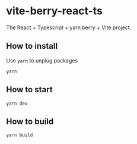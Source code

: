 # vite-berry-react-ts

The React + Typescript + yarn berry + Vite project.

## How to install

Use `yarn` to unplug packages

```
yarn

```

## How to start

```
yarn dev
```

## How to build

```
yarn build
```
